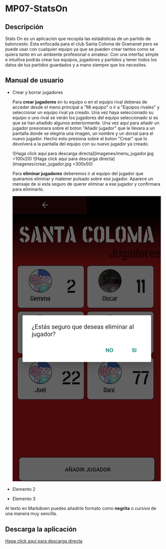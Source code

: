 # MP07-StatsOn
## Descripción
Stats On es un aplicación que recopila las estádisticas de un partido de baloncesto.
Esta enfocada para el club Santa Coloma de Gramanet pero se puede usar con cualquier equipo ya que se pueden crear
tantos como se quiera tanto en un ambiente profesional o amateur.
Con una interfaz simple e intuitiva podrás crear tus equipos, jugadores y partidos y tener todos los datos de tus partidos guardados
y a mano siempre que los necesites.

## Manual de usuario

- Crear y borrar jugadores

    Para **crear jugadores** en tu equipo o en el equipo rival deberas de acceder desde el menú principal a "Mi equipo" o ir a "Equipos rivales" y seleccionar un equipo rival ya creado.
    Una vez haya seleccionado su equipo o uno rival se verán los jugadores del equipo seleccionado si es que se han añadido algunos anteriormente. Una vez aquí para añadir un jugador presionara
    sobre el boton "Añadir jugador" que le llevara a un pantalla donde se elegiria una imagen, un nombre y un dorsal para el nuevo jugador. Hecho esto presiona sobre el boton "Crear" que lo devolverá
    a la pantalla del equipo con su nuevo jugador ya creado.

    ![Haga click aquí para descarga directa](imagenes/menu_jugador.jpg =100x20)
    ![Haga click aquí para descarga directa](imagenes/crear_jugador.jpg =300x50)

   Para **eliminar jugadores** deberemos ir al equipo del jugador que queramos eliminar y matener pulsado sobre ese jugador. Aparece un mensaje de si esta seguro de querer eliminar a ese jugador
   y confirmara para eliminarlo.

    ![Haga click aquí para descarga directa](imagenes/borrar_jugador.jpg)

- Elemento 2
- Elemento 3

Al texto en Markdown puedes añadirle formato como **negrita** o *cursiva* de una manera muy sencilla.
## Descarga la aplicación
[Haga click aquí para descarga directa](statson.apk)
